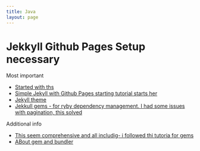 ```yaml
---
title: Java
layout: page
---
```


# Jekkyll Github Pages Setup necessary 

Most important

+ [Started with ths](https://scotch.io/tutorials/getting-started-with-jekyll-plus-a-free-bootstrap-3-starter-theme)  
+ [Simple Jekyll with Github Pages starting tutorial starts her ](https://www.youtube.com/watch?v=oiNVQ9Zjy4o&t=10s)
+ [Jekyll theme](https://www.youtube.com/watch?v=bty7LHm14CA&t=521s)  
+ [Jekkull gems - for ryby dependency management. I had some issues with pagination, this solved](https://learn.cloudcannon.com/jekyll/gemfiles-and-the-bundler/#introduction)  

Additional info 

+ [This seem comprehensive and all includig- i followed thi tutoria for gems](https://help.github.com/articles/setting-up-your-github-pages-site-locally-with-jekyll/)  
+ [ABout gem and bundler](https://jekyllrb.com/docs/quickstart/)  
